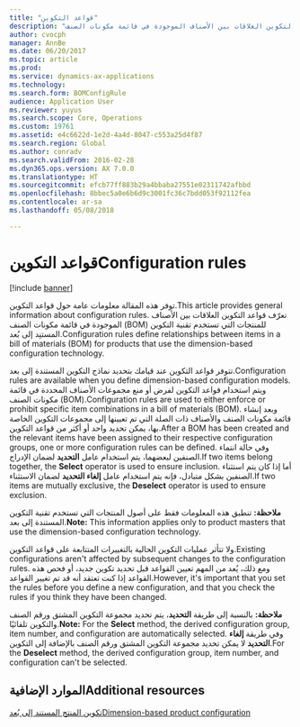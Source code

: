 ```yaml
---
title: "قواعد التكوين"
description: "توفر هذه المقالة معلومات عامة حول قواعد التكوين. تعرّف قواعد التكوين العلاقات بين الأصناف الموجودة في قائمة مكونات الصنف (BOM) للمنتجات التي تستخدم تقنية التكوين المستنِد إلى بُعد."
author: cvocph
manager: AnnBe
ms.date: 06/20/2017
ms.topic: article
ms.prod: 
ms.service: dynamics-ax-applications
ms.technology: 
ms.search.form: BOMConfigRule
audience: Application User
ms.reviewer: yuyus
ms.search.scope: Core, Operations
ms.custom: 19761
ms.assetid: e4c6622d-1e2d-4a4d-8047-c553a25d4f87
ms.search.region: Global
ms.author: conradv
ms.search.validFrom: 2016-02-28
ms.dyn365.ops.version: AX 7.0.0
ms.translationtype: HT
ms.sourcegitcommit: efcb77ff883b29a4bbaba27551e02311742afbbd
ms.openlocfilehash: 8bbec5a0e6b6d9c3001fc36c7bdd053f92112fea
ms.contentlocale: ar-sa
ms.lasthandoff: 05/08/2018

---
```


# <a name="configuration-rules"></a><span data-ttu-id="8afea-104">قواعد التكوين</span><span class="sxs-lookup"><span data-stu-id="8afea-104">Configuration rules</span></span>

[!include [banner](../includes/banner.md)]

<span data-ttu-id="8afea-105">توفر هذه المقالة معلومات عامة حول قواعد التكوين.</span><span class="sxs-lookup"><span data-stu-id="8afea-105">This article provides general information about configuration rules.</span></span> <span data-ttu-id="8afea-106">تعرّف قواعد التكوين العلاقات بين الأصناف الموجودة في قائمة مكونات الصنف (BOM) للمنتجات التي تستخدم تقنية التكوين المستنِد إلى بُعد.</span><span class="sxs-lookup"><span data-stu-id="8afea-106">Configuration rules define relationships between items in a bill of materials (BOM) for products that use the dimension-based configuration technology.</span></span>

<span data-ttu-id="8afea-107">تتوفر قواعد التكوين عند قيامك بتحديد نماذج التكوين المستندة إلى بعد.</span><span class="sxs-lookup"><span data-stu-id="8afea-107">Configuration rules are available when you define dimension-based configuration models.</span></span> <span data-ttu-id="8afea-108">ويتم استخدام قواعد التكوين لفرض أو منع مجموعات الأصناف المحددة في قائمة مكونات الصنف (BOM).</span><span class="sxs-lookup"><span data-stu-id="8afea-108">Configuration rules are used to either enforce or prohibit specific item combinations in a bill of materials (BOM).</span></span> <span data-ttu-id="8afea-109">وبعد إنشاء قائمة مكونات الصنف والأصناف ذات الصلة التي تم تعيينها إلى مجموعات التكوين الخاصة بها، يمكن تحديد واحد أو أكثر من قواعد التكوين.</span><span class="sxs-lookup"><span data-stu-id="8afea-109">After a BOM has been created and the relevant items have been assigned to their respective configuration groups, one or more configuration rules can be defined.</span></span> <span data-ttu-id="8afea-110">وفي حالة انتماء الصنفين لبعضهما، يتم استخدام عامل **التحديد** لضمان الإدراج.</span><span class="sxs-lookup"><span data-stu-id="8afea-110">If two items belong together, the **Select** operator is used to ensure inclusion.</span></span> <span data-ttu-id="8afea-111">أما إذا كان يتم استثناء الصنفين بشكل متبادل، فإنه يتم استخدام عامل **إلغاء التحديد** لضمان الاستثناء.</span><span class="sxs-lookup"><span data-stu-id="8afea-111">If two items are mutually exclusive, the **Deselect** operator is used to ensure exclusion.</span></span>  

<span data-ttu-id="8afea-112">**ملاحظة:** تنطبق هذه المعلومات فقط على أصول المنتجات التي تستخدم تقنية التكوين المستندة إلى بعد.</span><span class="sxs-lookup"><span data-stu-id="8afea-112">**Note:** This information applies only to product masters that use the dimension-based configuration technology.</span></span>  

<span data-ttu-id="8afea-113">ولا تتأثر عمليات التكوين الحالية بالتغييرات المتتابعة على قواعد التكوين.</span><span class="sxs-lookup"><span data-stu-id="8afea-113">Existing configurations aren't affected by subsequent changes to the configuration rules.</span></span> <span data-ttu-id="8afea-114">ومع ذلك، يُعد من المهم تعيين القواعد قبل تحديد تكوين جديد، أو فحص هذه القواعد إذا كنت تعتقد أنه قد تم تغيير القواعد.</span><span class="sxs-lookup"><span data-stu-id="8afea-114">However, it's important that you set the rules before you define a new configuration, and that you check the rules if you think they have been changed.</span></span>  

<span data-ttu-id="8afea-115">**ملاحظة:** بالنسبة إلى طريقة **التحديد**، يتم تحديد مجموعة التكوين المشتق ورقم الصنف والتكوين تلقائيًا.</span><span class="sxs-lookup"><span data-stu-id="8afea-115">**Note:** For the **Select** method, the derived configuration group, item number, and configuration are automatically selected.</span></span> <span data-ttu-id="8afea-116">وفي طريقة **إلغاء التحديد** لا يمكن تحديد مجموعة التكوين المشتق ورقم الصنف بالإضافة إلى التكوين.</span><span class="sxs-lookup"><span data-stu-id="8afea-116">For the **Deselect** method, the derived configuration group, item number, and configuration can't be selected.</span></span>

<a name="additional-resources"></a><span data-ttu-id="8afea-117">الموارد الإضافية</span><span class="sxs-lookup"><span data-stu-id="8afea-117">Additional resources</span></span>
--------

[<span data-ttu-id="8afea-118">تكوين المنتج المستند إلى بُعد</span><span class="sxs-lookup"><span data-stu-id="8afea-118">Dimension-based product configuration</span></span>](dimension-based-product-configuration.md)




